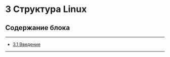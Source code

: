 # 3 Структура Linux

## Содержание блока

---

- [3.1 Введение](/3%20%20Структура%20Linux/3.1%20Введение.md)


---